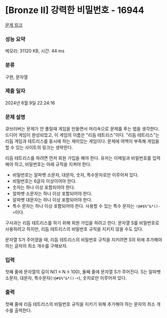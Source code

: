 # [Bronze II] 강력한 비밀번호 - 16944 

[문제 링크](https://www.acmicpc.net/problem/16944) 

### 성능 요약

메모리: 31120 KB, 시간: 44 ms

### 분류

구현, 문자열

### 제출 일자

2024년 6월 9일 22:24:16

### 문제 설명

<p>큐브러버는 문제가 안 풀릴때 게임을 만들면서 머리속으로 문제를 푸는 법을 생각한다. 드디어 게임이 완성되었고, 이 게임의 이름은 "리듬 테트리스"이다. "리듬 테트리스"는 리듬 게임과 테트리스를 동시에 하는 재미있는 게임이다. 문제에 여백이 부족해 게임을 할 수 있는 사이트의 링크는 생략한다.</p>

<p>리듬 테트리스를 하려면 먼저 회원 가입을 해야 한다. 유저는 이메일과 비밀번호를 입력해야 하고, 비밀번호는 아래 규칙을 지켜야 한다.</p>

<ul>
	<li>비밀번호는 알파벳 소문자, 대문자, 숫자, 특수문자로만 이루어져 있다.</li>
	<li>비밀번호는 6글자 이상이어야 한다.</li>
	<li>숫자는 하나 이상 포함되어야 한다.</li>
	<li>알파벳 소문자는 하나 이상 포함되어야 한다.</li>
	<li>알파벳 대문자는 하나 이상 포함되어야 한다.</li>
	<li>특수 문자는 하나 이상 포함되어야 한다. 사용할 수 있는 특수 문자는 <code>!@#$%^&*()-+</code>이다.</li>
</ul>

<p>구사과는 리듬 테트리스를 하기 위해 회원 가입을 하려고 한다. 문자열 S를 비밀번호로 사용하려고 하지만, 리듬 테트리스의 비밀번호 규칙을 지키지 않을 수도 있다.</p>

<p>문자열 S가 주어졌을 때, 리듬 테트리스의 비밀번호 규칙을 지키려면 S의 뒤에 추가해야 하는 글자의 최소 개수를 구해보자.</p>

### 입력 

 <p>첫째 줄에 문자열의 길이 N(1 ≤ N ≤ 100), 둘째 줄에 문자열 S가 주어진다. S는 알파벳 소문자, 대문자, 특수문자(<code>!@#$%^&*()-+</code>), 숫자로만 이루어져 있다.</p>

### 출력 

 <p>첫째 줄에 리듬 테트리스의 비밀번호 규칙을 지키기 위해 추가해야 하는 문자의 최소 개수를 출력한다.</p>

